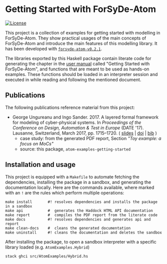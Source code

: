 # Getting Started with ForSyDe-Atom

[![License](https://img.shields.io/badge/License-BSD%203--Clause-blue.svg)](https://opensource.org/licenses/BSD-3-Clause)

This project is a collection of examples for getting started with modelling in ForSyDe-Atom. They show practical usages of the main concepts of ForSyDe-Atom and introduce the main features of this modelling library. It has been developed with [`forsyde-atom-v0.2.1`](https://github.com/forsyde/forsyde-atom/releases/tag/0.2.1.1).

The libraries exported by this Haskell package contain literate code for generating the chapter in the [user manual](../manual.pdf) called "Getting Started with ForSyDe-Atom", and functions that are meant to be used as hands-on examples. These functions should be loaded in an interpreter session and executed in while reading and following the mentioned document.

## Publications

The following publications reference material from this project: 

 * George Ungureanu and Ingo Sander. 2017. A layered formal framework for modeling of cyber-physical systems. In _Proceedings of the Conference on Design, Automation & Test in Europe_ (DATE '17). Lausanne, Switzerland, March 2017, pp. 1715–1720. ( [slides][date17-slides] | [doi][date17-doi] | [bib][date17-bib] )
   - case study: from the generated PDF report, Section _"Toy example: a focus on MoCs"_
   - source: this package, `atom-examples-getting-started`

[date17-slides]: https://www.researchgate.net/publication/320004563_Slides_handout_from_DATE%2717_talk
[date17-doi]: https://doi.org/10.23919/DATE.2017.7927270
[date17-bib]: https://people.kth.se/~ugeorge/cite/publications.html#Ungureanu17:DATE

## Installation and usage

This project is equipped with a `Makefile` to automate fetching the dependencies, installing the package in a sandbox, and generating the documentation locally. Here are the commands available, where marked with an `!` are the rules which perform multiple operations:

	make install       #! resolves dependencies and installs the package in a sandbox
	make api           #  generates the Haddock HTML API documentation
	make report        #  compiles the PDF report from the literate code
	make docs          #! resolves dependencies and generates api and report
	make clean-docs    #  cleans the generated documentation 
	make uninstall     #! cleans the documentation and deletes the sandbox

After installing the package, to open a sandbox interpreter with a specific library loaded (e.g. `AtomExamples.Hybrid`)

	stack ghci src/AtomExamples/Hybrid.hs
